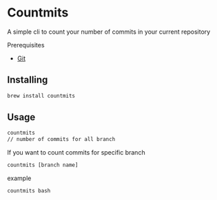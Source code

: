 # Countmits

A simple cli to count your number of commits in your current repository

Prerequisites

- [Git](https://git-scm.com/)

## Installing

```bash
brew install countmits
```

## Usage

```bash
countmits
// number of commits for all branch
```

If you want to count commits for specific branch
```bash
countmits [branch name]
```

example

```bash
countmits bash
```